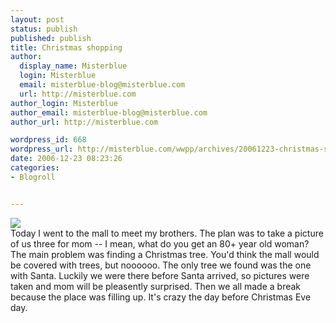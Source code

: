 ```yaml
---
layout: post
status: publish
published: publish
title: Christmas shopping
author:
  display_name: Misterblue
  login: Misterblue
  email: misterblue-blog@misterblue.com
  url: http://misterblue.com
author_login: Misterblue
author_email: misterblue-blog@misterblue.com
author_url: http://misterblue.com

wordpress_id: 668
wordpress_url: http://misterblue.com/wwpp/archives/20061223-christmas-shopping
date: 2006-12-23 08:23:26
categories:
- Blogroll


---
```

<div class="picLeft"><a href="/images/oldimages/1413.jpg"><img src="/images/oldimages/thumb/1413.jpg" class="oldImageThumb"/></a></div>Today I went to the mall to meet my brothers. The plan was to take a picture of us three for mom -- I mean, what do you get an 80+ year old woman? The main problem was finding a Christmas tree. You'd think the mall would be covered with trees, but noooooo. The only tree we found was the one with Santa. Luckily we were there before Santa arrived, so pictures were taken and mom will be pleasently surprised.
Then we all made a break because the place was filling up. It's crazy the day before Christmas Eve day.
